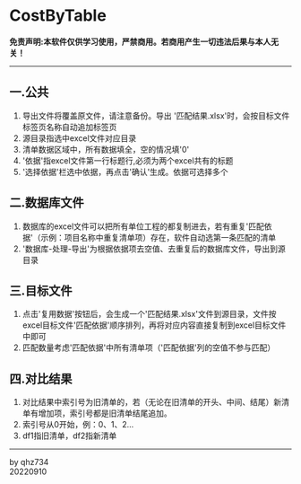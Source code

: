 # CostByTable

**免责声明:本软件仅供学习使用，严禁商用。若商用产生一切违法后果与本人无关！**
***
## 一.公共
1. 导出文件将覆盖原文件，请注意备份。导出 '匹配结果.xlsx'时，会按目标文件标签页名称自动追加标签页
2. 源目录指选中excel文件对应目录
3. 清单数据区域中，所有数据填全，空的情况填'0'
4. '依据'指excel文件第一行标题行,必须为两个excel共有的标题
5. '选择依据'栏选中依据，再点击'确认'生成。依据可选择多个

## 二.数据库文件
1. 数据库的excel文件可以把所有单位工程的都复制进去，若有重复'匹配依据'（示例：项目名称中重复清单项）存在，软件自动选第一条匹配的清单 
2. '数据库-处理-导出'为根据依据项去空值、去重复后的数据库文件，导出到源目录 

## 三.目标文件
1. 点击'复用数据'按钮后，会生成一个'匹配结果.xlsx'文件到源目录，文件按excel目标文件'匹配依据'顺序排列，再将对应内容直接复制到excel目标文件中即可 
2. 匹配数量考虑'匹配依据'中所有清单项（'匹配依据'列的空值不参与匹配）

## 四.对比结果
1. 对比结果中索引号为旧清单的，若（无论在旧清单的开头、中间、结尾）新清单有增加项，索引号都是旧清单结尾追加。
2. 索引号从0开始，例：0、1、2...
3. df1指旧清单，df2指新清单
***
by qhz734  
20220910
